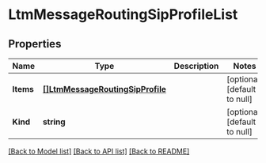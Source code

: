 # LtmMessageRoutingSipProfileList

## Properties
Name | Type | Description | Notes
------------ | ------------- | ------------- | -------------
**Items** | [**[]LtmMessageRoutingSipProfile**](ltm_messageRouting_sip_profile.md) |  | [optional] [default to null]
**Kind** | **string** |  | [optional] [default to null]

[[Back to Model list]](../README.md#documentation-for-models) [[Back to API list]](../README.md#documentation-for-api-endpoints) [[Back to README]](../README.md)


